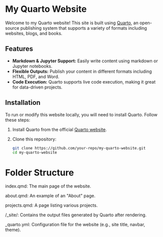 # My Quarto Website

Welcome to my Quarto website! This site is built using [Quarto](https://quarto.org/), an open-source publishing system that supports a variety of formats including websites, blogs, and books.

## Features

- **Markdown & Jupyter Support:** Easily write content using markdown or Jupyter notebooks.
- **Flexible Outputs:** Publish your content in different formats including HTML, PDF, and Word.
- **Code Execution:** Quarto supports live code execution, making it great for data-driven projects.

## Installation

To run or modify this website locally, you will need to install Quarto. Follow these steps:

1. Install Quarto from the official [Quarto website](https://quarto.org/docs/get-started/).
2. Clone this repository:

   ```bash
   git clone https://github.com/your-repo/my-quarto-website.git
   cd my-quarto-website


# Folder Structure

index.qmd: The main page of the website.

about.qmd: An example of an "About" page.

projects.qmd: A page listing various projects.

/_site/: Contains the output files generated by Quarto after rendering.

_quarto.yml: Configuration file for the website (e.g., site title, navbar, theme).
